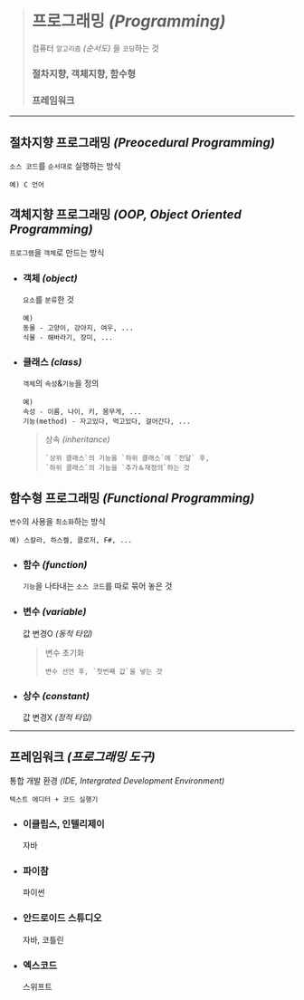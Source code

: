 ># 프로그래밍 *(Programming)*
>컴퓨터 `알고리즘` *(순서도)* 을 `코딩`하는 것
>
>### 절차지향, 객체지향, 함수형
>### 프레임워크
---

## 절차지향 프로그래밍 *(Preocedural Programming)*
`소스 코드`를 `순서대로` 실행하는 방식
```angular2html
예) C 언어
```

## 객체지향 프로그래밍 *(OOP, Object Oriented Programming)*
`프로그램`을 `객체`로 만드는 방식

+ ### 객체 *(object)*
  `요소`를 `분류`한 것
  ```
  예) 
  동물 - 고양이, 강아지, 여우, ...
  식물 - 해바라기, 장미, ...
  ```
  
+ ### 클래스 *(class)*
  `객체`의 `속성`&`기능`을 정의
  ```
  예) 
  속성 - 이름, 나이, 키, 몸무게, ...
  기능(method) - 자고있다, 먹고있다, 걸어간다, ...
  ```
  
  >상속 *(inheritance)*
  >```
  >`상위 클래스`의 기능을 `하위 클래스`에 `전달` 후,
  >`하위 클래스`의 기능을 `추가＆재정의`하는 것
  >```


## 함수형 프로그래밍 *(Functional Programming)*
`변수`의 사용을 `최소화`하는 방식
```angular2html
예) 스칼라, 하스켈, 클로저, F#, ...
```

+ ### 함수 *(function)*
  `기능`을 나타내는 `소스 코드`를 따로 묶어 놓은 것

+ ### 변수 *(variable)*
  값 변경O *(동적 타입)*
  
  >변수 초기화
  >```
  >변수 선언 후, `첫번째 값`을 넣는 것
  >```

+ ### 상수 *(constant)*
  값 변경X *(정적 타입)*

---

## 프레임워크 *(프로그래밍 도구)*
통합 개발 환경 *(IDE, Intergrated Development Environment)*
```angular2html
텍스트 에디터 + 코드 실행기
```

+ ### 이클립스, 인텔리제이
  자바
+ ### 파이참
  파이썬
+ ### 안드로이드 스튜디오
  자바, 코틀린
+ ### 엑스코드
  스위프트
